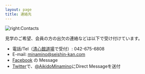 ```yaml
---
layout: page
title: 連絡先
---
```


![right:Contacts](https://1.bp.blogspot.com/-ZlJ7SarWx9M/YIVSLw67e0I/AAAAAAAAkAs/BJJQhZTGUs4Y1TzXVOGWVfbcUHWv0RLEwCLcBGAsYHQ/s320/computer_email.png)

見学のご希望、会員の方の出欠の連絡などは以下で受け付けています。<br />

* 電話/Tel（[清心館道場](http://www.seishin-kan.com/)で受付）: 042-675-6808
* E-mail: minamino@seishin-kan.com
* [Facebook](https://www.facebook.com/pg/aikido.minamino/) の Message
* [Twitter](https://twitter.com/)で、[@AikidoMinamino](https://twitter.com/AikidoMinamino)にDirect Messageを送付
